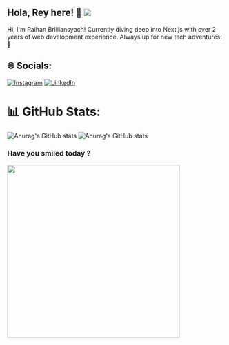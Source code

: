 ## Hola, Rey here! 🌟 [![](https://visitcount.itsvg.in/api?id=raybrilliant&icon=0&color=13)](https://visitcount.itsvg.in)
Hi, I'm Raihan Brilliansyach! Currently diving deep into Next.js with over 2 years of web development experience. Always up for new tech adventures! 🚀


## 🌐 Socials:
[![Instagram](https://img.shields.io/badge/Instagram-%23E4405F.svg?logo=Instagram&logoColor=white)](https://instagram.com/raybrilliant) [![LinkedIn](https://img.shields.io/badge/LinkedIn-%230077B5.svg?logo=linkedin&logoColor=white)](https://linkedin.com/in/raybrilliant) 


# 📊 GitHub Stats:
![Anurag's GitHub stats](https://github-readme-stats.vercel.app/api?username=raybrilliant&show_icons=true&theme=transparent)
![Anurag's GitHub stats](https://github-readme-stats.vercel.app/api?username=raybrilliant&show_icons=true&theme=transparent)

### Have you smiled today ?
<img src='https://memer-new.vercel.app/' style="height: 400px;"/>
